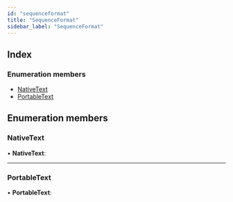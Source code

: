 ```yaml
---
id: "sequenceformat"
title: "SequenceFormat"
sidebar_label: "SequenceFormat"
---
```


## Index

### Enumeration members

* [NativeText](sequenceformat.md#nativetext)
* [PortableText](sequenceformat.md#portabletext)

## Enumeration members

###  NativeText

• **NativeText**:

___

###  PortableText

• **PortableText**:
